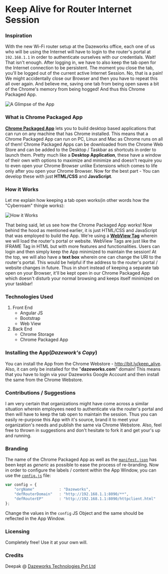 # Keep Alive for Router Internet Session


### Inspiration
With the new Wi-Fi router setup at the Dazeworks office, each one of us who will be using the Internet will have to login to the router's portal at `192.168.1.1` in order to authenticate ourselves with our credentials. Wait! That isn't enough. After logging in, we have to also keep the tab open for the Internet connection to be persistent. The moment you close the tab, you'll be logged out of the current active Internet Session. No, that is a pain! We might accidentally close our Browser and then you have to repeat this all over again. And believe me, saving one tab from being open saves a bit of the Chrome's memory from being hogged! And thus this Chrome Packaged App.

![A Glimpse of the App](https://cloud.githubusercontent.com/assets/3683725/12606468/bcc68ab6-c4f3-11e5-9e9d-520c0e3c6470.png)

### What is Chrome Packaged App
[**Chrome Packaged App**](https://developer.chrome.com/extensions/apps) lets you to build desktop based applications that can run on any machine that has Chrome installed. This means that a Chrome Packaged App can run on PC, Linux and Mac as Chrome runs on all of them! Chrome Packaged Apps can be downloaded from the Chrome Web Store and can be added to the Desktop / Taskbar as shortcuts in order to launch them. Pretty much like a **Desktop Application**, these have a window of their own with options to maximize and minimize and doesn't require you to even open your Chrome Browser unlike Extensions which comes to life only after you open your Chrome Browser. Now for the best part - You can develop these with just **HTML/CSS** and **JavaScript**.

### How it Works
Let me explain how keeping a tab open works(in other words how the "Cyberroam" thingie works):

![How it Works](https://cloud.githubusercontent.com/assets/3683725/12574803/414a0276-c42d-11e5-916f-14592d3971a7.png)

That being said, let us see how the Chrome Packaged App works! Now behind the hood as mentioned earlier, it is just HTML/CSS and JavaScript that was employed to build the App. We're using a [**WebView Tag**](https://developer.chrome.com/apps/tags/webview) wherein we will load the router's portal or website. WebView Tags are just like the IFRAME Tag in HTML but with more features and functionalities. Users can login and then simply keep the App minimized to maintain the session! At the top, we will also have a **text box** wherein one can change the URI to the router's portal. This would be helpful if the address to the router's portal / website changes in future. Thus in short instead of keeping a separate tab open on your Browser, it'll be kept open in our Chrome Packaged App which doesn't disturb your normal browsing and keeps itself minimized on your taskbar!

### Technologies Used
1.  Front End
    * Angular JS
    * Bootstrap
    * Web View
2.  Back End
    * Chrome Storage
    * Chrome Packaged App
    
### Installing the App(*Dazework's Copy*)
You can install the App from the Chrome Webstore - http://bit.ly/keep_alive. Also, it can only be installed for the "**dazeworks.com**" domain! This means that you have to login via your Dazeworks Google Account and then install the same from the Chrome Webstore.

### Contributions / Suggestions
I am very certain that organizations might have come across a similar situation wherein employees need to authenticate via the router's portal and then will have to keep the tab open to maintain the session. Thus you can easily re-purpose this App with it's source, brand it to meet your organization's needs and publish the same via Chrome Webstore. Also, feel free to thrown in suggestions and don't hesitate to fork it and get your's up and running.

### Branding
The name of the Chrome Packaged App as well as the [`manifest.json`](https://github.com/Deepak-K-Anand/Keep-Alive-for-Router-Internet-Session/blob/master/manifest.json) has been kept as *generic* as possible to ease the process of re-branding. Now in order to configure the labels / content within the App Window, you can use the [`config.js`](https://github.com/Deepak-K-Anand/Keep-Alive-for-Router-Internet-Session/blob/master/js/config.js) file:

```javascript
var config = {
    "orgName"           : "Dazeworks",
    "defRouterDomain"   : "http://192.168.1.1:8090/**",
    "defRouterEP"       : "http://192.168.1.1:8090/httpclient.html"
};
```

Change the values in the `config` JS Object and the same should be reflected in the App Window.

### Licensing
Completely free! Use it at your own will.

### Credits
Deepak @ [Dazeworks Technologies Pvt Ltd](http://dazeworks.com/)
